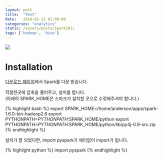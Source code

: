 ```yaml
---
layout: post
title:  "Test"
date:   2016-02-12 01:00:00
categories: "analytics"
static: /assets/posts/Spark101/
tags: ['hadoop', 'hive']
---
```


<img src="{{ page.static }}math.jpg" class="img-responsive img-rounded">

# Installation

[다운로드 페이지][download]에서 Spark를 다운 받습니다.


적절한곳에 압축을 풀어주고, 설치를 합니다.<br>
(아래의 SPARK_HOME은 스파크가 설치할 곳으로 수정해주셔야 합니다.)

{% highlight bash %}
export SPARK_HOME=/home/anderson/apps/spark-1.6.0-bin-hadoop2.6
export PYTHONPATH=$PYTHONPATH:$SPARK_HOME/python
export PYTHONPATH=$PYTHONPATH:$SPARK_HOME/python/lib/py4j-0.9-src.zip
{% endhighlight %}

설치가 잘 되었다면, import pyspark가 에러없이 import가 됩니다.

{% highlight python %}
import pyspark
{% endhighlight %}



[download]: http://spark.apache.org/downloads.html